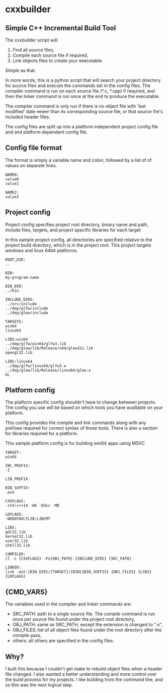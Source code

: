 # cxxbuilder
## Simple C++ Incremental Build Tool

The cxxbuilder script will:
1. Find all source files,
2. Compile each source file if required, 
3. Link objects files to create your executable. 

Simple as that. 

In more words, this is a python script that will search your project directory for source files and 
execute the commands set in the config files. The compiler command is run on each source file 
(*.c, *.cpp) if required, and then the linker command is run once at the end to
produce the executable. 

The compiler command is only run if there is no object file with 'last modified' date newer 
than its corresponding source file, or that source file's included header files. 

The config files are split up into a platform independent project config file and and platform dependent config file. 

## Config file format
The format is simply a variable name and colon, followed by a list of of values on separate lines. 
```
NAME0:
value0
value1

NAME2:
value3
```
## Project config
Project config specifies project root directory, binary name and path, include files, targets, 
and project specific libraries for each target

In this sample project config, all directories are specified relative to the project build directory, which is 
in the project root. This project targets windows and linux 64bit platforms. 
```
ROOT_DIR:
..

BIN: 
my-program-name

BIN_DIR:
../bin

INCLUDE_DIRS:
../src/include
../dep/glfw/include
../dep/glew/include

TARGETS:
win64
linux64

LIBS:win64
../dep/glfw/win64/glfw3.lib 
../dep/glew/lib/Release/x64/glew32s.lib
opengl32.lib

LIBS:linux64
../dep/glfw/linux64/glfw3.a
../dep/glew/lib/Release/linux64/glew.a
GL
```

## Platform config
The platform specific config shouldn't have to change between projects.
The config you use will be based on which tools you have availlable on your platform.

This config provides the compile and link commands along with any prefixes required for correct syntax
of those tools. There is also a section for libraries required for a platform. 

This sample platform config is for building win64 apps using MSVC
```
TARGET:
win64

INC_PREFIX:
-I

LIB_PREFIX:

BIN_SUFFIX:
.exe

CXXFLAGS:
-std:c++14 -W4 -EHsc -MD

LDFLAGS:
-NODEFAULTLIB:LIBCMT

LIBS:
gdi32.lib
kernel32.lib
user32.lib
shell32.lib

COMPILER:
cl -c {CXXFLAGS} -Fo{OBJ_PATH} {INCLUDE_DIRS} {SRC_PATH}

LINKER:
link -out:{BIN_DIR}/{TARGET}/{BIN}{BIN_SUFFIX} {OBJ_FILES} {LIBS} {LDFLAGS}
```

## {CMD_VARS}
The variables used in the compiler and linker commands are: 
- SRC_PATH: path to a single source file. The compile command is run once per source file found under the project root directory,
- OBJ_PATH: same as SRC_PATH, except the extension is changed to ".o",
- OBJ_FILES: list of all object files found under the root directory after the compile pass,
- others: all others are specified in the config files. 

## Why? 
I built this because I couldn't get make to rebuild object files when a header file changed. I also wanted a better understanding and more control over the build process for my projects. I like building from the command line, and so this was the next logical step.
